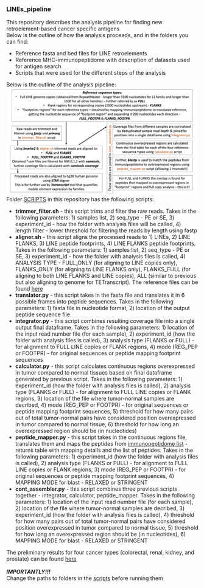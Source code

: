 ### LINEs_pipeline
This repository describes the analysis pipeline for finding new retroelement-based cancer specific antigens<br/>
Below is the outline of how the analysis proceeds, and in the folders you can find:
<ul>
  <li>Reference fasta and bed files for LINE retroelements</li>
  <li>Reference MHC-immunopeptidome with description of datasets used for antigen search</li>
  <li>Scripts that were used for the different steps of the analysis</li>
</ul>
Below is the outline of the analysis pipeline:
<img src=https://github.com/andrewstapran1543/LINEs_pipeline/blob/main/analysis_outline.png width="600">
Folder <a href="https://github.com/andrewstapran1543/LINEs_pipeline/tree/main/SCRIPTS">SCRIPTS</a> in this repository has the following scripts:<br/>
<ul>
<li><b>trimmer_filter.sh</b> - this script trims and filter the raw reads. Takes in the following parameters: 1) samples list, 2) seq_type - PE or SE, 3) experiment_id  - how the folder with analysis files will be called, 4) length filter - lower threshold for filtering the reads by length using fastp</li>
<li><b>aligner.sh</b> - this script aligns the processed reads to 1) LINEs, 2) LINE FLANKS, 3) LINE peptide footprints, 4) LINE FLANKS peptide footprints. Takes in the following parameters: 1) samples list, 2) seq_type - PE or SE, 3) experiment_id  - how the folder with analysis files is called, 4) ANALYSIS TYPE - FULL_ONLY (for aligning to LINE copies only), FLANKS_ONLY (for aligning to LINE FLANKS only), FLANKS_FULL (for aligning to both LINE FLANKS and LINE copies), ALL (similar to previous but also aligning to genome for TETranscript). The reference files can be found <a href="https://github.com/andrewstapran1543/LINEs_pipeline/tree/main/REFERENCES">here</a></li>
<li><b>translator.py</b> - this script takes in the fasta file and translates it in 6 possible frames into peptide sequences. Takes in the following parameters: 1) fasta file in nucleotide format, 2) location of the output peptide sequence file</li>
<li><b>integrator.py</b> - this script combines resulting coverage file into a single output final dataframe. Takes in the following parameters: 1) location of the input read number file (for each sample), 2) experiment_id (how the folder with analysis files is called), 3) analysis type (FLANKS or FULL) - for alignment to FULL LINE copies or FLANK regions, 4) mode (REG_PEP or FOOTPR) - for original sequences or peptide mapping footprint sequences</li>
<li><b>calculator.py</b> - this script calculates continuous regions overexpressed in tumor compared to normal tissues based on final dataframe generated by previous script. Takes in the following parameters: 1) experiment_id (how the folder with analysis files is called), 2) analysis type (FLANKS or FULL) - for alignment to FULL LINE copies or FLANK regions, 3) location of the file where tumor-normal samples are decribed, 4) mode (REG_PEP or FOOTPR) - for original sequences or peptide mapping footprint sequences, 5) threshold for how many pairs out of total tumor-normal pairs have considered position overexpressed in tumor compared to normal tissue, 6) threshold for how long an overexpressed region should be (in nucleotides)</li>
<li><b>peptide_mapper.py</b> - this script takes in the continuous regions file, translates them and maps the peptides from <a href="https://github.com/andrewstapran1543/LINEs_pipeline/blob/main/IMMUNOPEPTIDOME_DATASETS/united_peptidome.txt">immunopeptidome list</a> - returns table with mapping details and the list of peptides. Takes in the following parameters: 1) experiment_id (how the folder with analysis files is called), 2) analysis type (FLANKS or FULL) - for alignment to FULL LINE copies or FLANK regions, 3) mode (REG_PEP or FOOTPR) - for original sequences or peptide mapping footprint sequences, 4) MAPPING MODE for blast - RELAXED or STRINGENT</li>
<li><b>cont_assembler.py</b> - this script combines three previous scripts together - integrator, calculator, peptide_mapper. Takes in the following parameters: 1) location of the input read number file (for each sample), 2) location of the file where tumor-normal samples are decribed, 3) experiment_id (how the folder with analysis files is called), 4) threshold for how many pairs out of total tumor-normal pairs have considered position overexpressed in tumor compared to normal tissue, 5) threshold for how long an overexpressed region should be (in nucleotides), 6) MAPPING MODE for blast - RELAXED or STRINGENT</li>
</ul>
The preliminary results for four cancer types (colorectal, renal, kidney, and prostate) can be found <a href="https://github.com/andrewstapran1543/LINEs_pipeline/tree/main/RESULTS">here</a><br/><br/>
<b><i>IMPORTANTLY!!!</i></b><br/>Change the paths to folders in the <a href="https://github.com/andrewstapran1543/LINEs_pipeline/tree/main/SCRIPTS">scripts</a> before running them
